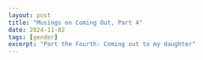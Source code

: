 ```yaml
---
layout: post
title: "Musings on Coming Out, Part 4"
date: 2024-11-02
tags: [gender]
excerpt: "Part the Fourth: Coming out to my daughter"
---
```

